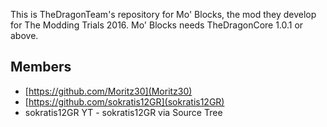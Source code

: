 This is TheDragonTeam's repository for Mo' Blocks, the mod they develop for The Modding Trials 2016. Mo' Blocks needs TheDragonCore 1.0.1 or above.

Members
-------
* [https://github.com/Moritz30](Moritz30)
* [https://github.com/sokratis12GR](sokratis12GR)
* sokratis12GR YT - sokratis12GR via Source Tree
